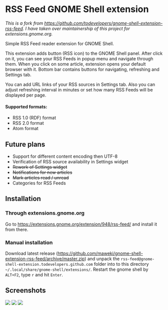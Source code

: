 # RSS Feed GNOME Shell extension

*This is a fork from https://github.com/todevelopers/gnome-shell-extension-rss-feed. I have taken over maintainership of this project for extensions.gnome.org.*

Simple RSS Feed reader extension for GNOME Shell.

This extension adds button (RSS icon) to the GNOME Shell panel. After click on it, you can see your RSS Feeds in popup menu and navigate through them. When you click on some article, extension opens your default browser with it. Bottom bar contains buttons for navigating, refreshing and Settings tab.

You can add URL links of your RSS sources in Settings tab. Also you can adjust refreshing interval in minutes or set how many RSS Feeds will be displayed per page.

#### Supported formats:

* RSS 1.0 (RDF) format
* RSS 2.0 format
* Atom format

## Future plans

* Support for different content encoding then UTF-8
* Verification of RSS source availability in Settings widget
* ~~Rework of Settings widget~~
* ~~Notifications for new articles~~
* ~~Mark articles read / unread~~
* Categories for RSS Feeds

## Installation

### Through extensions.gnome.org

Go to https://extensions.gnome.org/extension/948/rss-feed/ and install it from there.

### Manual installation

Download latest release (https://github.com/maweki/gnome-shell-extension-rss-feed/archive/master.zip) and unpack the `rss-feed@gnome-shell-extension.todevelopers.github.com` folder into to this directory `~/.local/share/gnome-shell/extensions/`. Restart the gnome shell by `ALT+F2`, type `r` and hit `Enter`.

## Screenshots

![](http://i.imgur.com/JUUwRU2.png)
![](http://i.imgur.com/BhsKd1q.png)
![](http://i.imgur.com/ZunKk5b.png)

